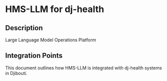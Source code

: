 # HMS-LLM for dj-health

## Description

Large Language Model Operations Platform

## Integration Points

This document outlines how HMS-LLM is integrated with dj-health systems in Djibouti.
